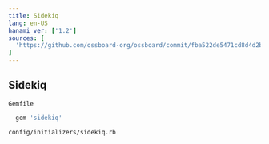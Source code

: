 ```yaml
---
title: Sidekiq
lang: en-US
hanami_ver: ['1.2']
sources: [
  'https://github.com/ossboard-org/ossboard/commit/fba522de5471cd8d4d2be103c11ee285cd6f920a'
]
---
```


## Sidekiq

`Gemfile`
```ruby
  gem 'sidekiq'
```

`config/initializers/sidekiq.rb`
```ruby

```
